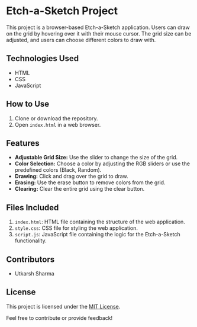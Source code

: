 # Etch-a-Sketch Project

This project is a browser-based Etch-a-Sketch application. Users can draw on the grid by hovering over it with their mouse cursor. The grid size can be adjusted, and users can choose different colors to draw with.

## Technologies Used

- HTML
- CSS
- JavaScript

## How to Use

1. Clone or download the repository.
2. Open `index.html` in a web browser.

## Features

- **Adjustable Grid Size:** Use the slider to change the size of the grid.
- **Color Selection:** Choose a color by adjusting the RGB sliders or use the predefined colors (Black, Random).
- **Drawing:** Click and drag over the grid to draw.
- **Erasing:** Use the erase button to remove colors from the grid.
- **Clearing:** Clear the entire grid using the clear button.

## Files Included

1. `index.html`: HTML file containing the structure of the web application.
2. `style.css`: CSS file for styling the web application.
3. `script.js`: JavaScript file containing the logic for the Etch-a-Sketch functionality.

## Contributors

- Utkarsh Sharma

## License

This project is licensed under the [MIT License](LICENSE).

Feel free to contribute or provide feedback!
